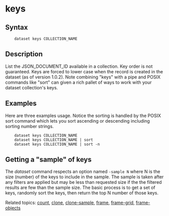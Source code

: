keys
====

Syntax
------

```
    dataset keys COLLECTION_NAME
```

Description
-----------

List the JSON_DOCUMENT_ID available in a collection. Key order is not
guaranteed. Keys are forced to lower case when the record is created
in the dataset (as of version 1.0.2). Note combining "keys" with
a pipe and POSIX commands like "sort" can given a rich pallet of
ways to work with your dataset collection's keys.

Examples
--------

Here are three examples usage. Notice the sorting is handled by
the POSIX sort command which lets you sort ascending or descending
including sorting number strings.

```shell
    dataset keys COLLECTION_NAME
    dataset keys COLLECTION_NAME | sort
    dataset keys COLLECTION_NAME | sort -n
```

Getting a "sample" of keys
--------------------------

The _dataset_ command respects an option named `-sample N` where N 
is the size (number) of the keys to include in the sample. The sample 
is taken after any filters are applied but may be less than requested 
size if the the filtered results are few than the sample size.  The 
basic process is to get a set of keys, randomly sort the keys, then 
return the top N number of those keys.


Related topics: [count](count.html), [clone](clone), [clone-sample](clone-sample.html), [frame](frame.html), [frame-grid](frame-grid.html), [frame-objects](frame-objects.html)


